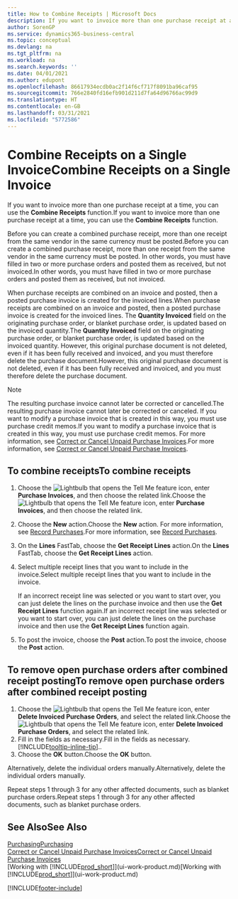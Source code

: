 ```yaml
---
title: How to Combine Receipts | Microsoft Docs
description: If you want to invoice more than one purchase receipt at a time, you can use the Combine Receipts function.
author: SorenGP
ms.service: dynamics365-business-central
ms.topic: conceptual
ms.devlang: na
ms.tgt_pltfrm: na
ms.workload: na
ms.search.keywords: ''
ms.date: 04/01/2021
ms.author: edupont
ms.openlocfilehash: 86617934ecdb0ac2f14f6cf717f8091ba96caf95
ms.sourcegitcommit: 766e2840fd16efb901d211d7fa64d96766ac99d9
ms.translationtype: HT
ms.contentlocale: en-GB
ms.lasthandoff: 03/31/2021
ms.locfileid: "5772586"
---
```

# <a name="combine-receipts-on-a-single-invoice"></a><span data-ttu-id="5cd78-103">Combine Receipts on a Single Invoice</span><span class="sxs-lookup"><span data-stu-id="5cd78-103">Combine Receipts on a Single Invoice</span></span>

<span data-ttu-id="5cd78-104">If you want to invoice more than one purchase receipt at a time, you can use the **Combine Receipts** function.</span><span class="sxs-lookup"><span data-stu-id="5cd78-104">If you want to invoice more than one purchase receipt at a time, you can use the **Combine Receipts** function.</span></span>  

<span data-ttu-id="5cd78-105">Before you can create a combined purchase receipt, more than one receipt from the same vendor in the same currency must be posted.</span><span class="sxs-lookup"><span data-stu-id="5cd78-105">Before you can create a combined purchase receipt, more than one receipt from the same vendor in the same currency must be posted.</span></span> <span data-ttu-id="5cd78-106">In other words, you must have filled in two or more purchase orders and posted them as received, but not invoiced.</span><span class="sxs-lookup"><span data-stu-id="5cd78-106">In other words, you must have filled in two or more purchase orders and posted them as received, but not invoiced.</span></span>  

<span data-ttu-id="5cd78-107">When purchase receipts are combined on an invoice and posted, then a posted purchase invoice is created for the invoiced lines.</span><span class="sxs-lookup"><span data-stu-id="5cd78-107">When purchase receipts are combined on an invoice and posted, then a posted purchase invoice is created for the invoiced lines.</span></span> <span data-ttu-id="5cd78-108">The **Quantity Invoiced** field on the originating purchase order, or blanket purchase order, is updated based on the invoiced quantity.</span><span class="sxs-lookup"><span data-stu-id="5cd78-108">The **Quantity Invoiced** field on the originating purchase order, or blanket purchase order, is updated based on the invoiced quantity.</span></span> <span data-ttu-id="5cd78-109">However, this original purchase document is not deleted, even if it has been fully received and invoiced, and you must therefore delete the purchase document.</span><span class="sxs-lookup"><span data-stu-id="5cd78-109">However, this original purchase document is not deleted, even if it has been fully received and invoiced, and you must therefore delete the purchase document.</span></span>  

> [!NOTE]
> <span data-ttu-id="5cd78-110">The resulting purchase invoice cannot later be corrected or cancelled.</span><span class="sxs-lookup"><span data-stu-id="5cd78-110">The resulting purchase invoice cannot later be corrected or canceled.</span></span> <span data-ttu-id="5cd78-111">If you want to modify a purchase invoice that is created in this way, you must use purchase credit memos.</span><span class="sxs-lookup"><span data-stu-id="5cd78-111">If you want to modify a purchase invoice that is created in this way, you must use purchase credit memos.</span></span> <span data-ttu-id="5cd78-112">For more information, see [Correct or Cancel Unpaid Purchase Invoices](purchasing-how-correct-cancel-unpaid-purchase-invoices.md).</span><span class="sxs-lookup"><span data-stu-id="5cd78-112">For more information, see [Correct or Cancel Unpaid Purchase Invoices](purchasing-how-correct-cancel-unpaid-purchase-invoices.md).</span></span>

## <a name="to-combine-receipts"></a><span data-ttu-id="5cd78-113">To combine receipts</span><span class="sxs-lookup"><span data-stu-id="5cd78-113">To combine receipts</span></span>

1. <span data-ttu-id="5cd78-114">Choose the ![Lightbulb that opens the Tell Me feature](media/ui-search/search_small.png "Tell me what you want to do") icon, enter **Purchase Invoices**, and then choose the related link.</span><span class="sxs-lookup"><span data-stu-id="5cd78-114">Choose the ![Lightbulb that opens the Tell Me feature](media/ui-search/search_small.png "Tell me what you want to do") icon, enter **Purchase Invoices**, and then choose the related link.</span></span>  
2. <span data-ttu-id="5cd78-115">Choose the **New** action.</span><span class="sxs-lookup"><span data-stu-id="5cd78-115">Choose the **New** action.</span></span> <span data-ttu-id="5cd78-116">For more information, see [Record Purchases](purchasing-how-record-purchases.md).</span><span class="sxs-lookup"><span data-stu-id="5cd78-116">For more information, see [Record Purchases](purchasing-how-record-purchases.md).</span></span>  
3. <span data-ttu-id="5cd78-117">On the **Lines** FastTab, choose the **Get Receipt Lines** action.</span><span class="sxs-lookup"><span data-stu-id="5cd78-117">On the **Lines** FastTab, choose the **Get Receipt Lines** action.</span></span>  
4. <span data-ttu-id="5cd78-118">Select multiple receipt lines that you want to include in the invoice.</span><span class="sxs-lookup"><span data-stu-id="5cd78-118">Select multiple receipt lines that you want to include in the invoice.</span></span>  

    <span data-ttu-id="5cd78-119">If an incorrect receipt line was selected or you want to start over, you can just delete the lines on the purchase invoice and then use the **Get Receipt Lines** function again.</span><span class="sxs-lookup"><span data-stu-id="5cd78-119">If an incorrect receipt line was selected or you want to start over, you can just delete the lines on the purchase invoice and then use the **Get Receipt Lines** function again.</span></span>  
5. <span data-ttu-id="5cd78-120">To post the invoice, choose the **Post** action.</span><span class="sxs-lookup"><span data-stu-id="5cd78-120">To post the invoice, choose the **Post** action.</span></span>  

## <a name="to-remove-open-purchase-orders-after-combined-receipt-posting"></a><span data-ttu-id="5cd78-121">To remove open purchase orders after combined receipt posting</span><span class="sxs-lookup"><span data-stu-id="5cd78-121">To remove open purchase orders after combined receipt posting</span></span>

1. <span data-ttu-id="5cd78-122">Choose the ![Lightbulb that opens the Tell Me feature](media/ui-search/search_small.png "Tell me what you want to do") icon, enter **Delete Invoiced Purchase Orders**, and select the related link.</span><span class="sxs-lookup"><span data-stu-id="5cd78-122">Choose the ![Lightbulb that opens the Tell Me feature](media/ui-search/search_small.png "Tell me what you want to do") icon, enter **Delete Invoiced Purchase Orders**, and select the related link.</span></span>  
2. <span data-ttu-id="5cd78-123">Fill in the fields as necessary.</span><span class="sxs-lookup"><span data-stu-id="5cd78-123">Fill in the fields as necessary.</span></span> [!INCLUDE[tooltip-inline-tip](includes/tooltip-inline-tip_md.md)]<span data-ttu-id="5cd78-124">.</span><span class="sxs-lookup"><span data-stu-id="5cd78-124">.</span></span>
3. <span data-ttu-id="5cd78-125">Choose the **OK** button.</span><span class="sxs-lookup"><span data-stu-id="5cd78-125">Choose the **OK** button.</span></span>  

<span data-ttu-id="5cd78-126">Alternatively, delete the individual orders manually.</span><span class="sxs-lookup"><span data-stu-id="5cd78-126">Alternatively, delete the individual orders manually.</span></span>

<span data-ttu-id="5cd78-127">Repeat steps 1 through 3 for any other affected documents, such as blanket purchase orders.</span><span class="sxs-lookup"><span data-stu-id="5cd78-127">Repeat steps 1 through 3 for any other affected documents, such as blanket purchase orders.</span></span>

## <a name="see-also"></a><span data-ttu-id="5cd78-128">See Also</span><span class="sxs-lookup"><span data-stu-id="5cd78-128">See Also</span></span>

[<span data-ttu-id="5cd78-129">Purchasing</span><span class="sxs-lookup"><span data-stu-id="5cd78-129">Purchasing</span></span>](purchasing-manage-purchasing.md)  
[<span data-ttu-id="5cd78-130">Correct or Cancel Unpaid Purchase Invoices</span><span class="sxs-lookup"><span data-stu-id="5cd78-130">Correct or Cancel Unpaid Purchase Invoices</span></span>](purchasing-how-correct-cancel-unpaid-purchase-invoices.md)  
<span data-ttu-id="5cd78-131">[Working with [!INCLUDE[prod_short](includes/prod_short.md)]](ui-work-product.md)</span><span class="sxs-lookup"><span data-stu-id="5cd78-131">[Working with [!INCLUDE[prod_short](includes/prod_short.md)]](ui-work-product.md)</span></span>  


[!INCLUDE[footer-include](includes/footer-banner.md)]